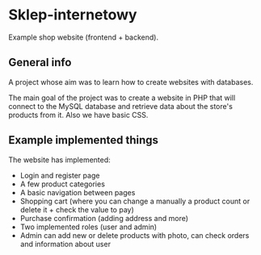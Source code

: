 # Sklep-internetowy
Example shop website (frontend + backend).

## General info
A project whose aim was to learn how to create websites with databases.


The main goal of the project was to create a website in PHP that will connect to the MySQL database and retrieve data about the store's products from it. Also we have basic CSS.

## Example implemented things
The website has implemented:
* Login and register page
* A few product categories
* A basic navigation between pages
* Shopping cart (where you can change a manually a product count or delete it + check the value to pay)
* Purchase confirmation (adding address and more)
* Two implemented roles (user and admin)
* Admin can add new or delete products with photo, can check orders and information about user
